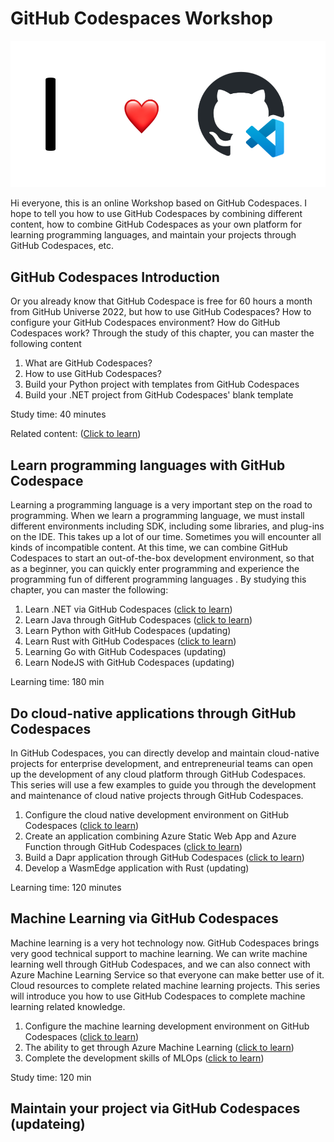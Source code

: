 # **GitHub Codespaces Workshop**

<div style="text-align:center">
<img src="./imgs/logo.png"/>
</div>

Hi everyone, this is an online Workshop based on GitHub Codespaces. I hope to tell you how to use GitHub Codespaces by combining different content, how to combine GitHub Codespaces as your own platform for learning programming languages, and maintain your projects through GitHub Codespaces, etc.

## **GitHub Codespaces Introduction**

Or you already know that GitHub Codespace is free for 60 hours a month from GitHub Universe 2022, but how to use GitHub Codespaces? How to configure your GitHub Codespaces environment? How do GitHub Codespaces work?
Through the study of this chapter, you can master the following content

1. What are GitHub Codespaces?
2. How to use GitHub Codespaces?
3. Build your Python project with templates from GitHub Codespaces
4. Build your .NET project from GitHub Codespaces' blank template

Study time: 40 minutes

Related content: (<a href="./00.Introduction.md">Click to learn</a>)

## **Learn programming languages with GitHub Codespace**

Learning a programming language is a very important step on the road to programming. When we learn a programming language, we must install different environments including SDK, including some libraries, and plug-ins on the IDE. This takes up a lot of our time. Sometimes you will encounter all kinds of incompatible content. At this time, we can combine GitHub Codespaces to start an out-of-the-box development environment, so that as a beginner, you can quickly enter programming and experience the programming fun of different programming languages . By studying this chapter, you can master the following:

1. Learn .NET via GitHub Codespaces (<a href="./01.LearnCSharp.md">click to learn</a>)
2. Learn Java through GitHub Codespaces (<a href="./01.LearnJava.md">click to learn</a>)
3. Learn Python with GitHub Codespaces (updating)
4. Learn Rust with GitHub Codespaces (<a href="./01.LearnRust.md">click to learn</a>)
5. Learning Go with GitHub Codespaces (updating)
6. Learn NodeJS with GitHub Codespaces (updating)

Learning time: 180 min

## **Do cloud-native applications through GitHub Codespaces**

In GitHub Codespaces, you can directly develop and maintain cloud-native projects for enterprise development, and entrepreneurial teams can open up the development of any cloud platform through GitHub Codespaces. This series will use a few examples to guide you through the development and maintenance of cloud native projects through GitHub Codespaces.

1. Configure the cloud native development environment on GitHub Codespaces (<a href="./02.CloudNativeEnv.md">click to learn</a>)
2. Create an application combining Azure Static Web App and Azure Function through GitHub Codespaces (<a href="./02.CloudNativeInAzure.md">click to learn</a>)
3. Build a Dapr application through GitHub Codespaces (<a href="./02.CloudNativeInDapr.md">click to learn</a>)
4. Develop a WasmEdge application with Rust (updating)

Learning time: 120 minutes

## **Machine Learning via GitHub Codespaces**

Machine learning is a very hot technology now. GitHub Codespaces brings very good technical support to machine learning. We can write machine learning well through GitHub Codespaces, and we can also connect with Azure Machine Learning Service so that everyone can make better use of it. Cloud resources to complete related machine learning projects. This series will introduce you how to use GitHub Codespaces to complete machine learning related knowledge.

1. Configure the machine learning development environment on GitHub Codespaces (<a href="./03.MLEnv.md">click to learn</a>)
2. The ability to get through Azure Machine Learning (<a href="./03.MLwithAzure.md">click to learn</a>)
3. Complete the development skills of MLOps (<a href="./03.MLwithMLOps.md">click to learn</a>)

Study time: 120 min

## **Maintain your project via GitHub Codespaces (updateing)**